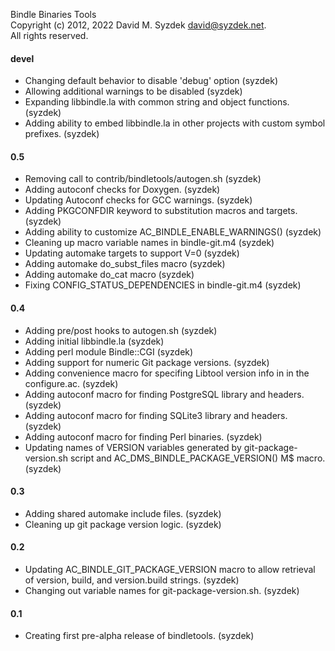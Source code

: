 
Bindle Binaries Tools  
Copyright (c) 2012, 2022 David M. Syzdek <david@syzdek.net>.  
All rights reserved.  

#### devel
   - Changing default behavior to disable 'debug' option (syzdek)
   - Allowing additional warnings to be disabled (syzdek)
   - Expanding libbindle.la with common string and object functions. (syzdek)
   - Adding ability to embed libbindle.la in other projects with custom symbol
     prefixes. (syzdek)

#### 0.5
   - Removing call to contrib/bindletools/autogen.sh (syzdek)
   - Adding autoconf checks for Doxygen. (syzdek)
   - Updating Autoconf checks for GCC warnings. (syzdek)
   - Adding PKGCONFDIR keyword to substitution macros and targets. (syzdek)
   - Adding ability to customize AC_BINDLE_ENABLE_WARNINGS() (syzdek)
   - Cleaning up macro variable names in bindle-git.m4 (syzdek)
   - Updating automake targets to support V=0 (syzdek)
   - Adding automake do_subst_files macro (syzdek)
   - Adding automake do_cat macro (syzdek)
   - Fixing CONFIG_STATUS_DEPENDENCIES in bindle-git.m4 (syzdek)

#### 0.4
   - Adding pre/post hooks to autogen.sh (syzdek)
   - Adding initial libbindle.la (syzdek)
   - Adding perl module Bindle::CGI (syzdek)
   - Adding support for numeric Git package versions. (syzdek)
   - Adding convenience macro for specifing Libtool version info in in the
     configure.ac. (syzdek)
   - Adding autoconf macro for finding PostgreSQL library and headers. (syzdek)
   - Adding autoconf macro for finding SQLite3 library and headers. (syzdek)
   - Adding autoconf macro for finding Perl binaries. (syzdek)
   - Updating names of VERSION variables generated by git-package-version.sh
     script and AC_DMS_BINDLE_PACKAGE_VERSION() M$ macro. (syzdek)

#### 0.3
   - Adding shared automake include files. (syzdek)
   - Cleaning up git package version logic. (syzdek)

#### 0.2
   - Updating AC_BINDLE_GIT_PACKAGE_VERSION macro to allow retrieval of
     version, build, and version.build strings. (syzdek)
   - Changing out variable names for git-package-version.sh. (syzdek)

#### 0.1
   - Creating first pre-alpha release of bindletools. (syzdek)

